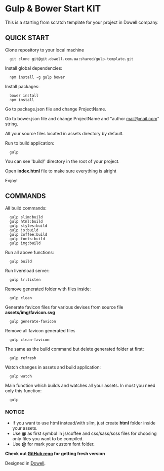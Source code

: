 # Gulp & Bower Start KIT

This is a starting from scratch template for your project in Dowell company.

## QUICK START

Clone repository to your local machine

      git clone git@git.dowell.com.ua:shared/gulp-template.git

Install global dependencies:

      npm install -g gulp bower

Install packages:

      bower install
      npm install


Go to package.json file and change ProjectName.

Go to bower.json file and change ProjectName and "author <mail@mail.com>" string.

All your source files located in assets directory by default.

Run to build application:

      gulp

You can see 'build/' directory in the root of your project.

Open **index.html** file to make sure everything is alright

Enjoy!


## COMMANDS

All build commands:

      gulp slim:build
      gulp html:build
      gulp styles:build
      gulp js:build
      gulp coffee:build
      gulp fonts:build
      gulp img:build

Run all above functions:

      gulp build

Run  livereload server:

      gulp lr:listen

Remove generated folder with files inside:

      gulp clean

Generate favicon files for various devises from source file **assets/img/favicon.svg**

      gulp generate-favicon

Remove all favicon generated files

      gulp clean-favicon

The same as the build command but delete generated folder at first:

      gulp refresh

Watch changes in assets and build application:

      gulp watch

Main function which builds and watches all your assets. In most you need only this function:

      gulp


### NOTICE

* If you want to use html instead/with slim, just create **html** folder inside your assets.
* Use **@** as first symbol in js/coffee and css/sass/scss files for choosing only files you want to be compiled.
* Use **@** for mark your custom font folder.


**Check out [GitHub repo](https://github.com/skabrock/easy-gulp-template "simple-gulp-template") for getting fresh version**

Designed in [Dowell](http://dowell.com.ua).
